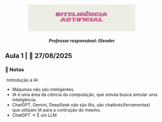 <div align=center>
  <img  width=70%  src="https://github.com/gabriellesote/ia/blob/main/assets/ia_banner.png" alt="banner IA "/>

</div>
<h4 align=center>  <em>Professor responsável: Glender  </em></h4>
<h2> Aula 1 | 📅 27/08/2025</h2>

<h3> 📌 Notas </h3>
<p>

-Introdução à IA:
  - Máquinas não são inteligentes.
  - IA é uma área da ciência da computação, que simula busca simular uma inteligência.
  - ChatGPT, Gemini, DeepSeek não são IAs, são chatbots(ferramentas) que utilizam IA para a contrução do mesmo.
  - ChatGPT -> É um LLM 


  
</p>
